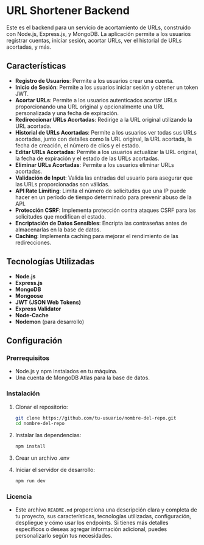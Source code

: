 # URL Shortener Backend

Este es el backend para un servicio de acortamiento de URLs, construido con Node.js, Express.js, y MongoDB. La aplicación permite a los usuarios registrar cuentas, iniciar sesión, acortar URLs, ver el historial de URLs acortadas, y más.

## Características

- **Registro de Usuarios**: Permite a los usuarios crear una cuenta.
- **Inicio de Sesión**: Permite a los usuarios iniciar sesión y obtener un token JWT.
- **Acortar URLs**: Permite a los usuarios autenticados acortar URLs proporcionando una URL original y opcionalmente una URL personalizada y una fecha de expiración.
- **Redireccionar URLs Acortadas**: Redirige a la URL original utilizando la URL acortada.
- **Historial de URLs Acortadas**: Permite a los usuarios ver todas sus URLs acortadas, junto con detalles como la URL original, la URL acortada, la fecha de creación, el número de clics y el estado.
- **Editar URLs Acortadas**: Permite a los usuarios actualizar la URL original, la fecha de expiración y el estado de las URLs acortadas.
- **Eliminar URLs Acortadas**: Permite a los usuarios eliminar URLs acortadas.
- **Validación de Input**: Valida las entradas del usuario para asegurar que las URLs proporcionadas son válidas.
- **API Rate Limiting**: Limita el número de solicitudes que una IP puede hacer en un período de tiempo determinado para prevenir abuso de la API.
- **Protección CSRF**: Implementa protección contra ataques CSRF para las solicitudes que modifican el estado.
- **Encriptación de Datos Sensibles**: Encripta las contraseñas antes de almacenarlas en la base de datos.
- **Caching**: Implementa caching para mejorar el rendimiento de las redirecciones.

## Tecnologías Utilizadas

- **Node.js**
- **Express.js**
- **MongoDB**
- **Mongoose**
- **JWT (JSON Web Tokens)**
- **Express Validator**
- **Node-Cache**
- **Nodemon** (para desarrollo)

## Configuración

### Prerrequisitos

- Node.js y npm instalados en tu máquina.
- Una cuenta de MongoDB Atlas para la base de datos.

### Instalación

1. Clonar el repositorio:

   ```bash
   git clone https://github.com/tu-usuario/nombre-del-repo.git
   cd nombre-del-repo

2. Instalar las dependencias:
    ```bash
    npm install

3. Crear un archivo .env

4. Iniciar el servidor de desarrollo:
    ```bash
    npm run dev

### Licencia

- Este archivo `README.md` proporciona una descripción clara y completa de tu proyecto, sus características, tecnologías utilizadas, configuración, despliegue y cómo usar los endpoints. Si tienes más detalles específicos o deseas agregar información adicional, puedes personalizarlo según tus necesidades.